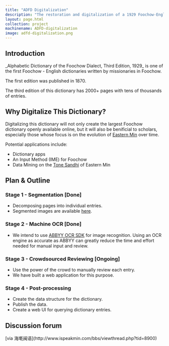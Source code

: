 ```yaml
---
title: "ADFD Digitalization"
description: "The restoration and digitalization of a 1929 Foochow-English Dictionary. "
layout: page.html
collection: project
machinename: ADFD-digitalization
image: adfd-digitalization.png
---
```


<h2 class="ms-Font-xxl">Introduction</h2>
_Alphabetic Dictionary of the Foochow Dialect, Third Edition, 1929_ is one of the first Foochow - English dictionaries written by missionaries in Foochow.

The first edition was published in 1870. 

The third edition of this dictionary has 2000+ pages with tens of thousands of entries.

<h2 class="ms-Font-xxl">Why Digitalize This Dictionary?</h2>

Digitalizing this dictionary will not only create the largest Foochow dictionary openly available online, but it will also be benificial to scholars, especially those whose focus is on the evolution of [Eastern Min](https://en.wikipedia.org/wiki/Eastern_Min) over time.

Potential applications include:

- Dictionary apps
- An Input Method (IME) for Foochow
- Data Mining on the [Tone Sandhi](https://en.wikipedia.org/wiki/Tone_sandhi) of Eastern Min

<h2 class="ms-Font-xxl">Plan & Outline</h2>

### Stage 1 - Segmentation [Done]
- Decomposing pages into individual entries.
- Segmented images are available [here](https://github.com/ztl8702/adfd/tree/master/processing/segments).

### Stage 2 - Machine OCR [Done]
- We intend to use [ABBYY OCR SDK](http://ocrsdk.com/) for image recognition. 
Using an OCR engine as accurate as ABBYY can greatly reduce the time and effort needed for manual input and review.

### Stage 3 - Crowdsourced Reviewing [Ongoing]
- Use the power of the crowd to manually review each entry.
- We have built a web application for this purpose.

### Stage 4 - Post-processing
- Create the data structure for the dictionary.
- Publish the data.
- Create a web UI for querying dictionary entries.

<h2 class="ms-Font-xxl">Discussion forum</h2>
[via 海墘闽语](http://www.ispeakmin.com/bbs/viewthread.php?tid=8900)